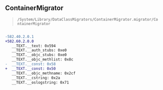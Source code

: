 ## ContainerMigrator

> `/System/Library/DataClassMigrators/ContainerMigrator.migrator/ContainerMigrator`

```diff

-582.40.2.0.1
+582.60.2.0.0
   __TEXT.__text: 0x594
   __TEXT.__auth_stubs: 0xe0
   __TEXT.__objc_stubs: 0xe0
   __TEXT.__objc_methlist: 0x8c
-  __TEXT.__const: 0x58
+  __TEXT.__const: 0x50
   __TEXT.__objc_methname: 0x2cf
   __TEXT.__cstring: 0x2a
   __TEXT.__oslogstring: 0x71

```
